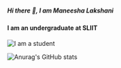 ##### Hi there 👋, I am **Maneesha Lakshani**

#### I am an undergraduate at SLIIT
<!-- ![I am a student](https://hotelamstephansplatz.at/wp-content/uploads/2017/10/welcome-e1507551952811.jpg) -->
![I am a student](https://i.pinimg.com/originals/de/16/58/de1658b746ed7f0ba04c3208f6fb0361.jpg)


![Anurag's GitHub stats](https://github-readme-stats.vercel.app/api?username=maneeshalakshani&show_icons=true&theme=radical)
